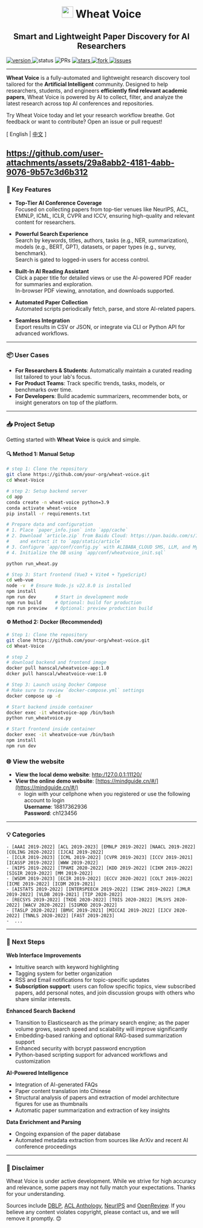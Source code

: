 <p align="center">
<h1 align="center"> <img src="web-vue/public/xm.ico" width="30" /> Wheat Voice</h1>
</p
<p align="center">
<h2 align="center">Smart and Lightweight Paper Discovery for AI Researchers</h2>
</p

<p align="center">
  	<a href="https://img.shields.io/badge/version-v1.0-blue">
      <img alt="version" src="https://img.shields.io/badge/version-v1.0-blue?color=FF8000?color=009922" />
    </a>
  <a >
       <img alt="status" src="https://img.shields.io/badge/Status-building-blue" />
  	</a>
  <a >
       <img alt="PRs" src="https://img.shields.io/badge/PRs-Welcome-red" />
  	</a>
   	<a href="https://github.com/Hanscal/Wheat-Voice/stargazers">
       <img alt="stars" src="https://img.shields.io/github/stars/Hanscal/Wheat-Voice" />
  	</a>
  	<a href="https://github.com/MLNLP-World/AI-Paper-collector/network/members">
       <img alt="fork" src="https://img.shields.io/github/forks/Hanscal/Wheat-Voice?color=FF8000" />
  	</a>
    <a href="https://github.com/MLNLP-World/AI-Paper-collector/issues">
      <img alt="issues" src="https://img.shields.io/github/issues/Hanscal/Wheat-Voice?color=0088ff"/>
    </a>
    <br />
</p>

---

**Wheat Voice** is a fully-automated and lightweight research discovery tool tailored for the **Artificial Intelligent** community. Designed to help researchers, students, and engineers **efficiently find relevant academic papers**, Wheat Voice is powered by AI to collect, filter, and analyze the latest research across top AI conferences and repositories.

Try Wheat Voice today and let your research workflow breathe. Got feedback or want to contribute? Open an issue or pull request!

\[ English | [中文](README_zh.md) \]

[//]: # ([![]&#40;./assets/web-demo.jpg&#41;]&#40;./assets/web-demo-v1.mp4&#41;)
https://github.com/user-attachments/assets/29a8abb2-4181-4abb-9076-9b57c3d6b312
---

### 🚀 Key Features

- **Top-Tier AI Conference Coverage**  
  Focused on collecting papers from top-tier venues like NeurIPS, ACL, EMNLP, ICML, ICLR, CVPR and ICCV, ensuring high-quality and relevant content for researchers.

- **Powerful Search Experience**  
  Search by keywords, titles, authors, tasks (e.g., NER, summarization), models (e.g., BERT, GPT), datasets, or paper types (e.g., survey, benchmark).  
  Search is gated to logged-in users for access control.

- **Built-In AI Reading Assistant**  
  Click a paper title for detailed views or use the AI-powered PDF reader for summaries and exploration.  
  In-browser PDF viewing, annotation, and downloads supported.  

- **Automated Paper Collection**  
  Automated scripts periodically fetch, parse, and store AI-related papers.

- **Seamless Integration**  
  Export results in CSV or JSON, or integrate via CLI or Python API for advanced workflows.

---

### 📦 User Cases

- **For Researchers & Students**: Automatically maintain a curated reading list tailored to your lab's focus.
- **For Product Teams**: Track specific trends, tasks, models, or benchmarks over time.
- **For Developers**: Build academic summarizers, recommender bots, or insight generators on top of the platform.
---

### 📥 Project Setup

Getting started with **Wheat Voice** is quick and simple.

#### 🔍 Method 1: Manual Setup
```bash
# step 1: Clone the repository
git clone https://github.com/your-org/wheat-voice.git
cd Wheat-Voice

# step 2: Setup backend server
cd app
conda create -n wheat-voice python=3.9
conda activate wheat-voice
pip install -r requirements.txt

# Prepare data and configuration
# 1. Place `paper_info.json` into `app/cache`
# 2. Download `article.zip` from Baidu Cloud: https://pan.baidu.com/s/1B12hVE8SRj6ZFTnQqVf7vA (password: MIND)
#    and extract it to `app/static/article`
# 3. Configure `app/conf/config.py` with ALIBABA_CLOUD SMS, LLM, and MySQL info
# 4. Initialize the DB using `app/conf/wheatvoice_init.sql`

python run_wheat.py

# Step 3: Start frontend (Vue3 + Vite4 + TypeScript)
cd web-vue
node -v  # Ensure Node.js v22.8.0 is installed
npm install
npm run dev       # Start in development mode
npm run build     # Optional: build for production
npm run preview   # Optional: preview production build
```

#### ⚙️ Method 2: Docker (Recommended)

```bash
# Step 1: Clone the repository
git clone https://github.com/your-org/wheat-voice.git
cd Wheat-Voice

# step 2
# download backend and frontend image
docker pull hanscal/wheatvoice-app:1.0
dcker pull hanscal/wheatvoice-vue:1.0

# Step 3: Launch using Docker Compose
# Make sure to review `docker-compose.yml` settings
docker compose up -d

# Start backend inside container
docker exec -it wheatvoice-app /bin/bash
python run_wheatvoice.py

# Start frontend inside container
docker exec -it wheatvoice-vue /bin/bash
npm install
npm run dev
```

### 🌐 View the website
- **View the local demo website**: [http:/127.0.0.1:11120/](http:/127.0.0.1:11120/)  
- **View the online demo website**: [https://mindguide.cn/#/](https://mindguide.cn/#/) 
  - login with your cellphone when you registered or use the following account to login  
    **Username**: 18817362936  
    **Password**: ch123456  

---


### 💡 Categories

<!-- confs-list-start -->

```text
- [AAAI 2019-2022] [ACL 2019-2023] [EMNLP 2019-2022] [NAACL 2019-2022] [COLING 2020-2022] [IJCAI 2019-2022]
- [ICLR 2019-2023] [ICML 2019-2022] [CVPR 2019-2023] [ICCV 2019-2021] [ICASSP 2019-2022] [WWW 2019-2022] 
- [NIPS 2019-2022] [TPAMI 2020-2022] [KDD 2019-2022] [CIKM 2019-2022] [SIGIR 2019-2022] [MM 2019-2022] 
- [WSDM 2019-2023] [ECIR 2019-2022] [ECCV 2020-2022] [COLT 2019-2022] [ICME 2019-2022] [ICDM 2019-2021]
- [AISTATS 2019-2022] [INTERSPEECH 2019-2022] [ISWC 2019-2022] [JMLR 2019-2022] [VLDB 2019-2021] [TIP 2020-2022]
- [RECSYS 2019-2022] [TKDE 2020-2022] [TOIS 2020-2022] [MLSYS 2020-2022] [WACV 2020-2022] [SIGMOD 2019-2022] 
- [TASLP 2020-2022] [BMVC 2019-2021] [MICCAI 2019-2022] [IJCV 2020-2022] [TNNLS 2020-2022] [FAST 2019-2023]
-  ...
```

<!-- confs-list-end -->

---

### 🧪 Next Steps

**Web Interface Improvements**
  - Intuitive search with keyword highlighting
  - Tagging system for better organization
  - RSS and Email notifications for topic-specific updates
  - **Subscription support**: users can follow specific topics, view subscribed papers, add personal notes, and join discussion groups with others who share similar interests.

**Enhanced Search Backend**
  - Transition to Elasticsearch as the primary search engine; as the paper volume grows, search speed and scalability will improve significantly
  - Embedding-based ranking and optional RAG-based summarization support
  - Enhanced security with bcrypt password encryption
  - Python-based scripting support for advanced workflows and customization

**AI-Powered Intelligence**
  - Integration of AI-generated FAQs
  - Paper content translation into Chinese
  - Structural analysis of papers and extraction of model architecture figures for use as thumbnails
  - Automatic paper summarization and extraction of key insights

**Data Enrichment and Parsing**
  - Ongoing expansion of the paper database
  - Automated metadata extraction from sources like ArXiv and recent AI conference proceedings

---

### 🧠 Disclaimer

Wheat Voice is under active development. While we strive for high accuracy and relevance, some papers may not fully match your expectations. Thanks for your understanding.

Sources include [DBLP](https://dblp.org/), [ACL Anthology](https://aclanthology.org/), [NeurIPS](https://papers.nips.cc/) and [OpenReview](https://openreview.net/). If you believe any content violates copyright, please contact us, and we will remove it promptly. 😊